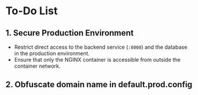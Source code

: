 # To-Do List

## 1. Secure Production Environment
- Restrict direct access to the backend service (`:8000`) and the database in the production environment.
- Ensure that only the NGINX container is accessible from outside the container network.
## 2. Obfuscate domain name in default.prod.config
